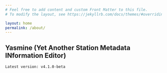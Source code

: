 ```yaml
---
# Feel free to add content and custom Front Matter to this file.
# To modify the layout, see https://jekyllrb.com/docs/themes/#overriding-theme-defaults

layout: home
permalink: /about/
---
```


## Yasmine (Yet Another Station Metadata INformation Editor)

    Latest version: v4.1.0-beta